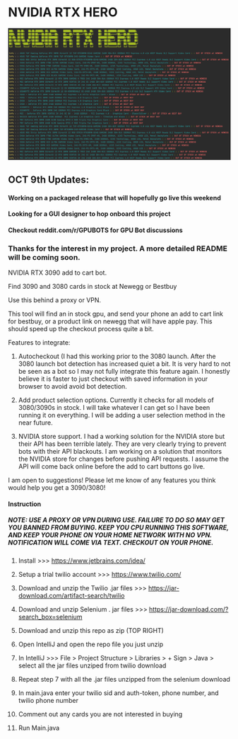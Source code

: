 # NVIDIA RTX HERO 
 
 
 ![Alt text](screenshot.png?raw=true "Optional Title")
 
 
 
 
 
 
 
 
 
 ## OCT 9th Updates:
 
 #### Working on a packaged release that will hopefully go live this weekend
 #### Looking for a GUI designer to hop onboard this project
 #### Checkout reddit.com/r/GPUBOTS  for GPU Bot discussions
 ### Thanks for the interest in my project. A more detailed README will be coming soon.
 
 
 NVIDIA RTX 3090 add to cart bot.
 
Find 3090 and 3080 cards in stock at Newegg or Bestbuy

Use this behind a proxy or VPN. 

This tool will find an in stock gpu, and send your phone an add to cart link for bestbuy, or a product link on newegg that will have apple pay. This should speed up the checkout process quite a bit. 

Features to integrate:
1. Autocheckout (I had this working prior to the 3080 launch. After the 3080 launch bot detection has increased quiet a bit. It is very hard to not be seen as a bot so I may not fully integrate this feature again. I honestly believe it is faster to just checkout with saved information in your browser to avoid avoid bot detection. 

2. Add product selection options. Currently it checks for all models of 3080/3090s in stock. I will take whatever I can get so I have been running it on everything. I will be adding a user selection method in the near future.

3. NVIDIA store support. I had a working solution for the NVIDIA store but their API has been terrible lately. They are very clearly trying to prevent bots with their API blackouts. I am working on a solution that monitors the NVIDIA store for changes before pushing API requests. I assume the API will come back online before the add to cart buttons go live.

I am open to suggestions! Please let me know of any features you think would help you get a 3090/3080!


#### Instruction

##### NOTE: USE A PROXY OR VPN DURING USE. FAILURE TO DO SO MAY GET YOU BANNED FROM BUYING. KEEP YOU CPU RUNNING THIS SOFTWARE, AND KEEP YOUR PHONE ON YOUR HOME NETWORK WITH NO VPN. NOTIFICATION WILL COME VIA TEXT. CHECKOUT ON YOUR PHONE.

1. Install  >>> https://www.jetbrains.com/idea/

2. Setup a trial twilio account >>> https://www.twilio.com/ 

3. Download and unzip the Twilio .jar files >>> https://jar-download.com/artifact-search/twilio

4. Download and unzip Selenium . jar files >>> https://jar-download.com/?search_box=selenium

5. Download and unzip this repo as zip (TOP RIGHT)

6. Open IntelliJ and open the repo file you just unzip

7. In IntelliJ >>> File > Project Structure > Libraries > + Sign > Java > select all the jar files unziped from twilio download

8. Repeat step 7 with all the .jar files unzipped from the selenium download

9. In main.java enter your twilio sid and auth-token, phone number, and twilio phone number

10. Comment out any cards you are not interested in buying 

11. Run Main.java
